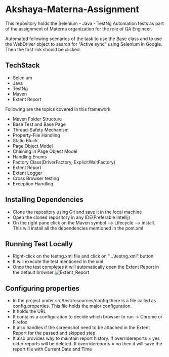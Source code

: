 # Akshaya-Materna-Assignment

This repository holds the Selenium - Java - TestNg Automation tests as part of the assignment of Materna organization for the role of QA Engineer.

Automated following scenarios of the task to use the Base class and to use the WebDriver object to search for "Active sync" using Selenium in Google. Then the first link should be clicked.

## TechStack
- Selenium
- Java
- TestNg
- Maven
- Extent Report

Following are the topics covered in this framework
- Maven Folder Structure
- Base Test and Base Page
- Thread-Safety Mechanism
- Property-File Handling
- Static Block
- Page Object Model
- Chaining in Page Object Model
- Handling Enums
- Factory Class(DriverFactory, ExplicitWaitFactory)
- Extent Report
- Extent Logger
- Cross Browser testing
- Exception Handling

## Installing Dependencies

- Clone the repository using Git and save it in the local machine
- Open the cloned repository in any IDE(Preferable Intellij)
- On the right pane click on the Maven symbol --> Lifecycle --> install. This will install all the dependencies mentioned in the pom.xml

## Running Test Locally

- Right-click on the testng.xml file and click on "...\testng.xml" button
- It will execute the test mentioned in the xml
- Once the test completes it will automatically open the Extent Report in the default browser
![Extent_Report](https://github.com/user-attachments/assets/7b98bd87-3f00-4d8c-96bf-2b9eff865595)



## Configuring properties
- In the project under src/test/resources/config there is a file called as config.properties. This file holds the major configuration.
- It holds the URL
- It contains a configuration to decide which browser to run -> Chrome or Firefox
- It also handles if the screenshot need to be attached in the Extent Report for the passed and skipped step
- It also provides way to maintain report history. If overridereports = yes older reports will be deleted. If overridereports = no then it will save the report file with Current Date and Time
